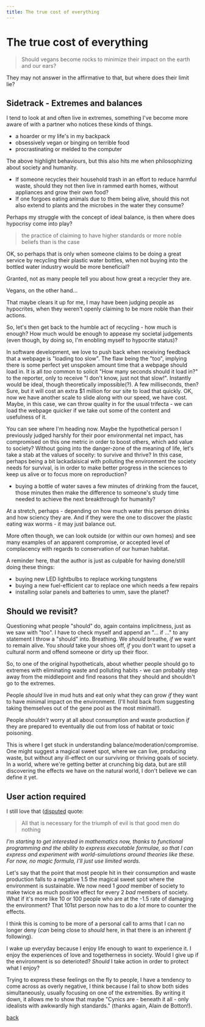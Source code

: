 ```yaml
---
title: The true cost of everything
---
```


# The true cost of everything

> Should vegans become rocks to minimize their impact on the earth and our ears?

They may not answer in the affirmative to that, but where does their limit lie?

## Sidetrack - Extremes and balances

I tend to look at and often live in extremes, something I've become more aware of with a partner who notices these kinds of things.

 - a hoarder or my life's in my backpack
 - obsessively vegan or binging on terrible food
 - procrastinating or melded to the computer 

The above highlight behaviours, but this also hits me when philosophizing about society and humanity. 

 - If someone recycles their household trash in an effort to reduce harmful waste, should they not then live in rammed earth homes, without appliances and grow their own food?
 - If one forgoes eating animals due to them being alive, should this not also extend to plants and the microbes in the water they consume?

Perhaps my struggle with the concept of ideal balance, is then where does hypocrisy come into play? 

> the practice of claiming to have higher standards or more noble beliefs than is the case

OK, so perhaps that is only when someone claims to be doing a great service by recycling their plastic water bottles, when not buying into the bottled water industry would be more beneficial?

Granted, not as many people tell you about how great a recycler they are.

Vegans, on the other hand...

That maybe clears it up for me, I may have been judging people as hypocrites, when they weren't openly claiming to be more noble than their actions.

So, let's then get back to the humble act of recycling - how much is enough? How much would be enough to appease my societal judgements (even though, by doing so, I'm enobling myself to hypocrite status)? 

In software development, we love to push back when receiving feedback that a webpage is "loading too slow". The flaw being the "too", implying there is some perfect yet unspoken amount time that a webpage should load in. It is all *too* common to solicit "How many seconds should it load in?" to the reporter, only to receive "I don't know, just not that slow!". Instantly would be ideal, though theoretically impossible(?). A few milliseconds, then? Sure, but it will cost an extra $1 million for our site to load that quickly. OK, now we have another scale to slide along with our speed, we have cost. Maybe, in this case, we can throw quality in for the usual trifecta - we can load the webpage quicker if we take out some of the content and usefulness of it. 

You can see where I'm heading now. Maybe the hypothetical person I previously judged harshly for their poor environmental net impact, has compromised on this one metric in order to boost others, which add value to society? Without going into the danger-zone of the meaning of life, let's take a stab at the values of soceity: to survive and thrive? In this case, perhaps being a bit lackadaisical with polluting the environment the society needs for survival, is in order to make better progress in the sciences to keep us alive or to focus more on reproduction?

 - buying a bottle of water saves a few minutes of drinking from the faucet, those minutes then make the difference to someone's study time needed to achieve the next breakthrough for humanity?

At a stretch, perhaps - depending on how much water this person drinks and how sciency they are. And if they were the one to discover the plastic eating wax worms - it may just balance out. 

More often though, we can look outside (or within our own homes) and see many examples of an apparent compromise, or accepted level of complacency with regards to conservation of our human habitat.

A reminder here, that the author is just as culpable for having done/still doing these things:

 - buying new LED lightbulbs to replace working tungstens
 - buying a new fuel-efficient car to replace one which needs a few repairs
 - installing solar panels and batteries to umm, save the planet?

## Should we revisit?

Questioning what people "should" do, again contains implicitness, just as we saw with "too". I have to check myself and append an "... if ..." to any statement I throw a "should" into. Breathing. We *should* breathe, *if* we want to remain alive. You *should* take your shoes off, *if* you don't want to upset a cultural norm and offend someone or dirty up their floor. 

So, to one of the original hypotheticals, about whether people should go to extremes with eliminating waste and polluting habits - we can probably step away from the middlepoint and find reasons that they should and shouldn't go to the extremes. 

People *should* live in mud huts and eat only what they can grow *if* they want to have minimal impact on the environment. (I'll hold back from suggesting taking themselves out of the gene pool as the most minimal!). 

People *shouldn't* worry at all about consumption and waste production *if* they are prepared to eventually die out from loss of habitat or toxic poisoning.

This is where I get stuck in understanding balance/moderation/compromise. One might suggest a magical sweet spot, where we can live, producing waste, but without any ill-effect on our surviving or thriving goals of society. In a world, where we're getting better at crunching big data, but are still discovering the effects we have on the natural world, I don't believe we can define it yet.

## User action required

I still love that ([disputed](https://en.wikiquote.org/wiki/Edmund_Burke#Disputed) quote:

> All that is necessary for the triumph of evil is that good men do nothing  

*I'm starting to get interested in mathematics now, thanks to functional programming and the ability to express executable formulae, so that I can express and experiment with world-simulations around theories like these. For now, no magic formula, I'll just use limited words.*

Let's say that the point that most people hit in their consumption and waste production falls to a negative 1.5 the magical sweet spot where the environment is sustainable. We now need 1 *good* member of society to make twice as much positive effect for every 2 *bad* members of society. What if it's more like 10 or 100 people who are at the -1.5 rate of damaging the environment? That 101st person now has to do a *lot* more to counter the effects. 

I think this is coming to be more of a personal call to arms that I can no longer deny (*can* being close to *should* here, in that there is an inherent *if* following). 

I wake up everyday because I enjoy life enough to want to experience it. I enjoy the experiences of love and togetherness in society. Would I give up if the environment is so deterioted? *Should* I take action in order to protect what I enjoy?  

Trying to express these feelings on the fly to people, I have a tendency to come across as overly negative, I think because I fail to show both sides simultaneously, usually focusing on one of the extremities. By writing it down, it allows me to show that maybe "Cynics are - beneath it all - only idealists with awkwardly high standards." (thanks again, Alain de Botton!).
 



[back](/)
